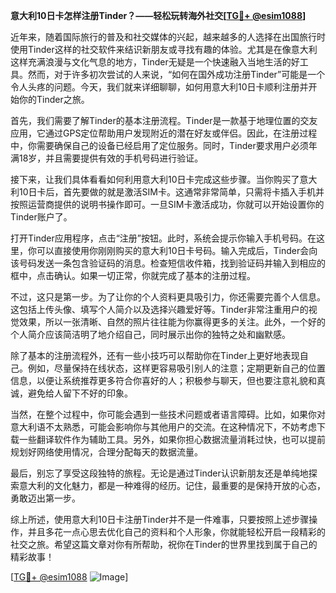 **意大利10日卡怎样注册Tinder？——轻松玩转海外社交[[TG💪+ @esim1088](https://t.me/s/esim1088)]**

近年来，随着国际旅行的普及和社交媒体的兴起，越来越多的人选择在出国旅行时使用Tinder这样的社交软件来结识新朋友或寻找有趣的体验。尤其是在像意大利这样充满浪漫与文化气息的地方，Tinder无疑是一个快速融入当地生活的好工具。然而，对于许多初次尝试的人来说，“如何在国外成功注册Tinder”可能是一个令人头疼的问题。今天，我们就来详细聊聊，如何用意大利10日卡顺利注册并开始你的Tinder之旅。

首先，我们需要了解Tinder的基本注册流程。Tinder是一款基于地理位置的交友应用，它通过GPS定位帮助用户发现附近的潜在好友或伴侣。因此，在注册过程中，你需要确保自己的设备已经启用了定位服务。同时，Tinder要求用户必须年满18岁，并且需要提供有效的手机号码进行验证。

接下来，让我们具体看看如何利用意大利10日卡完成这些步骤。当你购买了意大利10日卡后，首先要做的就是激活SIM卡。这通常非常简单，只需将卡插入手机并按照运营商提供的说明书操作即可。一旦SIM卡激活成功，你就可以开始设置你的Tinder账户了。

打开Tinder应用程序，点击“注册”按钮。此时，系统会提示你输入手机号码。在这里，你可以直接使用你刚刚购买的意大利10日卡号码。输入完成后，Tinder会向该号码发送一条包含验证码的消息。检查短信收件箱，找到验证码并输入到相应的框中，点击确认。如果一切正常，你就完成了基本的注册过程。

不过，这只是第一步。为了让你的个人资料更具吸引力，你还需要完善个人信息。这包括上传头像、填写个人简介以及选择兴趣爱好等。Tinder非常注重用户的视觉效果，所以一张清晰、自然的照片往往能为你赢得更多的关注。此外，一个好的个人简介应该简洁明了地介绍自己，同时展示出你的独特之处和幽默感。

除了基本的注册流程外，还有一些小技巧可以帮助你在Tinder上更好地表现自己。例如，尽量保持在线状态，这样更容易吸引别人的注意；定期更新自己的位置信息，以便让系统推荐更多符合你喜好的人；积极参与聊天，但也要注意礼貌和真诚，避免给人留下不好的印象。

当然，在整个过程中，你可能会遇到一些技术问题或者语言障碍。比如，如果你对意大利语不太熟悉，可能会影响你与其他用户的交流。在这种情况下，不妨考虑下载一些翻译软件作为辅助工具。另外，如果你担心数据流量消耗过快，也可以提前规划好网络使用情况，合理分配每天的数据流量。

最后，别忘了享受这段独特的旅程。无论是通过Tinder认识新朋友还是单纯地探索意大利的文化魅力，都是一种难得的经历。记住，最重要的是保持开放的心态，勇敢迈出第一步。

综上所述，使用意大利10日卡注册Tinder并不是一件难事，只要按照上述步骤操作，并且多花一点心思去优化自己的资料和个人形象，你就能轻松开启一段精彩的社交之旅。希望这篇文章对你有所帮助，祝你在Tinder的世界里找到属于自己的精彩故事！

[[TG💪+ @esim1088](https://t.me/s/esim1088) ![Image](https://i.postimg.cc/4NQfJmqS/Snipaste-2025-05-13-00-14-12.png)]